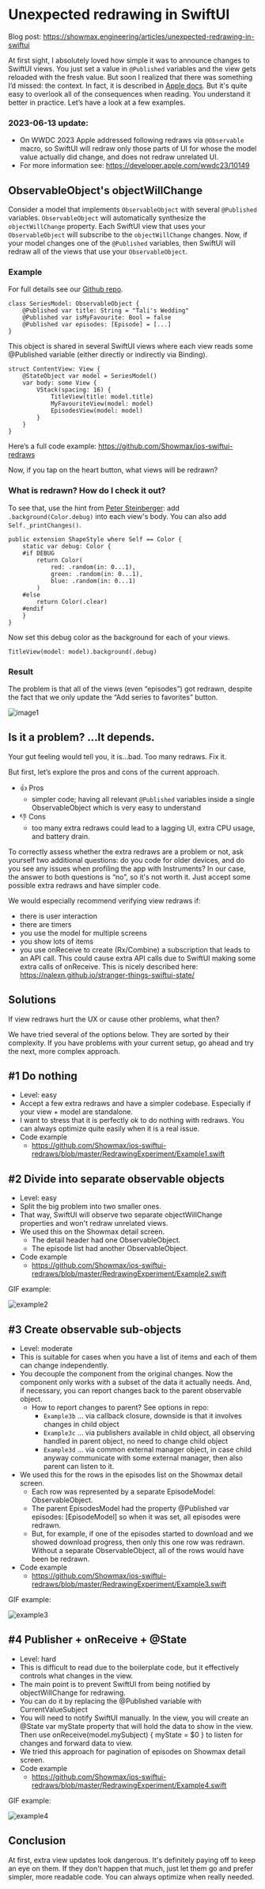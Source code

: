 # Unexpected redrawing in SwiftUI

Blog post: https://showmax.engineering/articles/unexpected-redrawing-in-swiftui

At first sight, I absolutely loved how simple it was to announce changes to SwiftUI views. You just set a value in `@Published` variables and the view gets reloaded with the fresh value. But soon I realized that there was something I’d missed: the context. In fact, it is described in [Apple docs](https://developer.apple.com/documentation/combine/observableobject#overview). But it's quite easy to overlook all of the consequences when reading. You understand it better in practice. Let’s have a look at a few examples.

### 2023-06-13 update: 

- On WWDC 2023 Apple addressed following redraws via `@Observable` macro, so SwiftUI will redraw only those parts of UI for whose the model value actually did change, and does not redraw unrelated UI. 
- For more information see: https://developer.apple.com/wwdc23/10149

## ObservableObject's objectWillChange

Consider a model that implements `ObservableObject` with several `@Published` variables. `ObservableObject` will automatically synthesize the `objectWillChange` property. Each SwiftUI view that uses your `ObservableObject` will subscribe to the `objectWillChange` changes. Now, if your model changes one of the `@Published` variables, then SwiftUI will redraw all of the views that use your `ObservableObject`.

### Example

For full details see our [Github repo](https://github.com/Showmax/ios-swiftui-redraws).

```
class SeriesModel: ObservableObject {
    @Published var title: String = "Tali's Wedding"
    @Published var isMyFavourite: Bool = false
    @Published var episodes: [Episode] = [...]
}
```

This object is shared in several SwiftUI views where each view reads some @Published variable (either directly or indirectly via Binding).

```
struct ContentView: View {
    @StateObject var model = SeriesModel()
    var body: some View {
        VStack(spacing: 16) {
            TitleView(title: model.title)
            MyFavouriteView(model: model)
            EpisodesView(model: model)
        }
    }
}
```

Here’s a full code example: https://github.com/Showmax/ios-swiftui-redraws

Now, if you tap on the heart button, what views will be redrawn?

### What is redrawn? How do I check it out?

To see that, use the hint from [Peter Steinberger](https://twitter.com/steipete/status/1379483193708052480): add `.background(Color.debug)` into each view's body. You can also add `Self._printChanges()`.

```
public extension ShapeStyle where Self == Color {
    static var debug: Color {
    #if DEBUG
        return Color(
            red: .random(in: 0...1),
            green: .random(in: 0...1),
            blue: .random(in: 0...1)
        )
    #else
        return Color(.clear)
    #endif
    }
}
```

Now set this debug color as the background for each of your views.

```
TitleView(model: model).background(.debug)
```

### Result

The problem is that all of the views (even “episodes”) got redrawn, despite the fact that we only update the “Add series to favorites” button.

![image1](https://github.com/Showmax/ios-swiftui-redraws/assets/62856/93992d42-578e-4934-8800-42e02703f5b4)



## Is it a problem? …It depends.

Your gut feeling would tell you, it is…bad. Too many redraws. Fix it.

But first, let’s explore the pros and cons of the current approach.

- 👍 Pros
   - simpler code; having all relevant `@Published` variables inside a single ObservableObject which is very easy to understand
- 👎 Cons
   - too many extra redraws could lead to a lagging UI, extra CPU usage, and battery drain. 

To correctly assess whether the extra redraws are a problem or not, ask yourself two additional questions: do you code for older devices, and do you see any issues when profiling the app with Instruments? In our case, the answer to both questions is “no”, so it's not worth it. Just accept some possible extra redraws and have simpler code.

We would especially recommend verifying view redraws if:
- there is user interaction
- there are timers
- you use the model for multiple screens
- you show lots of items
- you use onReceive to create (Rx/Combine) a subscription that leads to an API call. This could cause extra API calls due to SwiftUI making some extra calls of onReceive. This is nicely described here: https://nalexn.github.io/stranger-things-swiftui-state/

## Solutions

If view redraws hurt the UX or cause other problems, what then?

We have tried several of the options below. They are sorted by their complexity. If you have problems with your current setup, go ahead and try the next, more complex approach.

## #1 Do nothing

- Level: easy
- Accept a few extra redraws and have a simpler codebase. Especially if your view + model are standalone.
- I want to stress that it is perfectly ok to do nothing with redraws. You can always optimize quite easily when it is a real issue.
- Code example
    - https://github.com/Showmax/ios-swiftui-redraws/blob/master/RedrawingExperiment/Example1.swift

## #2 Divide into separate observable objects

- Level: easy
- Split the big problem into two smaller ones.
- That way, SwiftUI will observe two separate objectWillChange properties and won't redraw unrelated views.
- We used this on the Showmax detail screen.
   - The detail header had one ObservableObject.
   - The episode list had another ObservableObject.
- Code example 
    - https://github.com/Showmax/ios-swiftui-redraws/blob/master/RedrawingExperiment/Example2.swift

GIF example:

![example2](https://github.com/Showmax/ios-swiftui-redraws/assets/62856/c806bc7d-71df-4cee-aea1-935a2987a0d6)





## #3 Create observable sub-objects

- Level: moderate
- This is suitable for cases when you have a list of items and each of them can change independently.
- You decouple the component from the original changes. Now the component only works with a subset of the data it actually needs. And, if necessary, you can report changes back to the parent observable object.
    - How to report changes to parent? See options in repo:
       - `Example3b` ... via callback closure, downside is that it involves changes in child object
       - `Example3c` ... via publishers available in child object, all observing handled in parent object, no need to change child object
       - `Example3d` ... via common external manager object, in case child anyway communicate with some external manager, then also parent can listen to it.
- We used this for the rows in the episodes list on the Showmax detail screen.
   - Each row was represented by a separate EpisodeModel: ObservableObject.
   - The parent EpisodesModel had the property @Published var episodes: [EpisodeModel] so when it was set, all episodes were redrawn.
   - But, for example, if one of the episodes started to download and we showed download progress, then only this one row was redrawn. Without a separate ObservableObject, all of the rows would have been be redrawn.
- Code example
    - https://github.com/Showmax/ios-swiftui-redraws/blob/master/RedrawingExperiment/Example3.swift

GIF example: 

![example3](https://github.com/Showmax/ios-swiftui-redraws/assets/62856/9269e960-ee1e-44f0-821a-3e6a3d917382)



## #4 Publisher + onReceive + @State

- Level: hard
- This is difficult to read due to the boilerplate code, but it effectively controls what changes in the view.
- The main point is to prevent SwiftUI from being notified by objectWillChange for redrawing.
- You can do it by replacing the @Published variable with CurrentValueSubject
- You will need to notify SwiftUI manually. In the view, you will create an @State var myState property that will hold the data to show in the view. Then use onReceive(model.mySubject) { myState = $0 } to listen for changes and forward data to view.
- We tried this approach for pagination of episodes on Showmax detail screen.
- Code example 
    - https://github.com/Showmax/ios-swiftui-redraws/blob/master/RedrawingExperiment/Example4.swift

GIF example: 

![example4](https://github.com/Showmax/ios-swiftui-redraws/assets/62856/3e592227-de95-4efc-bea3-d6f141d74f37)



## Conclusion

At first, extra view updates look dangerous. It's definitely paying off to keep an eye on them. If they don't happen that much, just let them go and prefer simpler, more readable code. You can always optimize when really needed.



